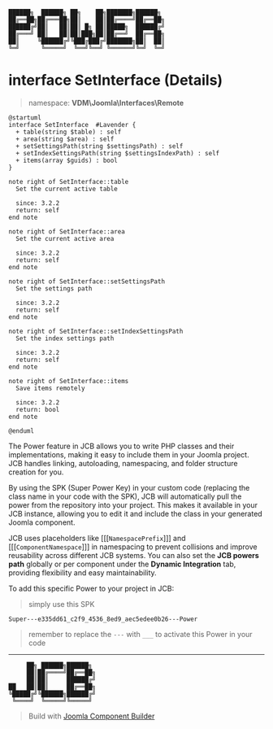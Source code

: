 ```
██████╗  ██████╗ ██╗    ██╗███████╗██████╗
██╔══██╗██╔═══██╗██║    ██║██╔════╝██╔══██╗
██████╔╝██║   ██║██║ █╗ ██║█████╗  ██████╔╝
██╔═══╝ ██║   ██║██║███╗██║██╔══╝  ██╔══██╗
██║     ╚██████╔╝╚███╔███╔╝███████╗██║  ██║
╚═╝      ╚═════╝  ╚══╝╚══╝ ╚══════╝╚═╝  ╚═╝
```
# interface SetInterface (Details)
> namespace: **VDM\Joomla\Interfaces\Remote**

```uml
@startuml
interface SetInterface  #Lavender {
  + table(string $table) : self
  + area(string $area) : self
  + setSettingsPath(string $settingsPath) : self
  + setIndexSettingsPath(string $settingsIndexPath) : self
  + items(array $guids) : bool
}

note right of SetInterface::table
  Set the current active table

  since: 3.2.2
  return: self
end note

note right of SetInterface::area
  Set the current active area

  since: 3.2.2
  return: self
end note

note right of SetInterface::setSettingsPath
  Set the settings path

  since: 3.2.2
  return: self
end note

note right of SetInterface::setIndexSettingsPath
  Set the index settings path

  since: 3.2.2
  return: self
end note

note right of SetInterface::items
  Save items remotely

  since: 3.2.2
  return: bool
end note
 
@enduml
```

The Power feature in JCB allows you to write PHP classes and their implementations, making it easy to include them in your Joomla project. JCB handles linking, autoloading, namespacing, and folder structure creation for you.

By using the SPK (Super Power Key) in your custom code (replacing the class name in your code with the SPK), JCB will automatically pull the power from the repository into your project. This makes it available in your JCB instance, allowing you to edit it and include the class in your generated Joomla component.

JCB uses placeholders like [[[`NamespacePrefix`]]] and [[[`ComponentNamespace`]]] in namespacing to prevent collisions and improve reusability across different JCB systems. You can also set the **JCB powers path** globally or per component under the **Dynamic Integration** tab, providing flexibility and easy maintainability.

To add this specific Power to your project in JCB:

> simply use this SPK
```
Super---e335dd61_c2f9_4536_8ed9_aec5edee0b26---Power
```
> remember to replace the `---` with `___` to activate this Power in your code

---
```
     ██╗ ██████╗██████╗
     ██║██╔════╝██╔══██╗
     ██║██║     ██████╔╝
██   ██║██║     ██╔══██╗
╚█████╔╝╚██████╗██████╔╝
 ╚════╝  ╚═════╝╚═════╝
```
> Build with [Joomla Component Builder](https://git.vdm.dev/joomla/Component-Builder)

